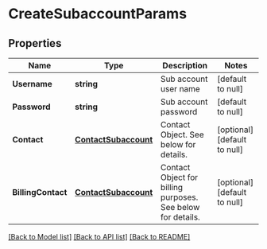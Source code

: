 # CreateSubaccountParams

## Properties
Name | Type | Description | Notes
------------ | ------------- | ------------- | -------------
**Username** | **string** | Sub account user name | [default to null]
**Password** | **string** | Sub account password | [default to null]
**Contact** | [**ContactSubaccount**](ContactSubaccount.md) | Contact Object. See below for details. | [optional] [default to null]
**BillingContact** | [**ContactSubaccount**](ContactSubaccount.md) | Contact Object for billing purposes. See below for details. | [optional] [default to null]

[[Back to Model list]](../README.md#documentation-for-models) [[Back to API list]](../README.md#documentation-for-api-endpoints) [[Back to README]](../README.md)


